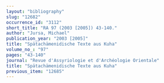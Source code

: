 ```yaml
---
layout: "bibliography"
slug: "12682"
occurrence_id: "3112"
short_title: "RA 97 (2003 [2005]) 43-140."
author: "Jursa, Michael"
publication_year: "2003 [2005]"
title: "Spätachämenidische Texte aus Kuha"
volume_no_: "97"
pages: "43-140"
journal: "Revue d'Assyriologie et d'Archéologie Orientale"
title: "Spätachämenidische Texte aus Kuha"
previous_item: "12685"
---
```

